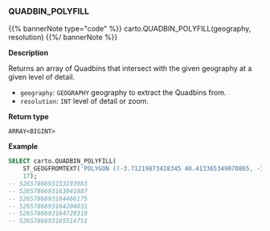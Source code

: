 ### QUADBIN_POLYFILL

{{% bannerNote type="code" %}}
carto.QUADBIN_POLYFILL(geography, resolution)
{{%/ bannerNote %}}

**Description**

Returns an array of Quadbins that intersect with the given geography at a given level of detail.

* `geography`: `GEOGRAPHY` geography to extract the Quadbins from.
* `resolution`: `INT` level of detail or zoom.

**Return type**

`ARRAY<BIGINT>`

**Example**

```sql
SELECT carto.QUADBIN_POLYFILL(
    ST_GEOGFROMTEXT('POLYGON ((-3.71219873428345 40.413365349070865, -3.7144088745117 40.40965661286395, -3.70659828186035 40.409525904775634, -3.71219873428345 40.413365349070865))'),
    17);
-- 5265786693153193983
-- 5265786693163941887
-- 5265786693164466175
-- 5265786693164204031
-- 5265786693164728319
-- 5265786693165514751
```
